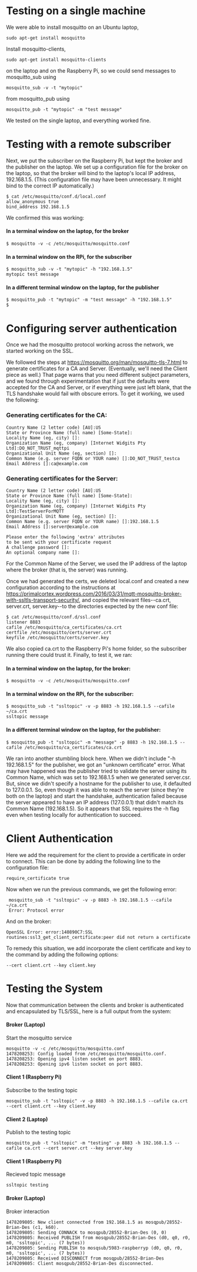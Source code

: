 # Testing on a single machine
We were able to install mosquitto on an Ubuntu laptop, 
```
sudo apt-get install mosquitto
```
Install mosquitto-clients, 
```
sudo apt-get install mosquitto-clients
```
on the laptop and on the Raspberry Pi, so we could send messages to mosquitto_sub using 
```
mosquitto_sub -v -t "mytopic"
```
from mosquitto_pub using 
```
mosquitto_pub -t "mytopic" -m "test message"
``` 
We tested on the single laptop, and everything worked fine. 

# Testing with a remote subscriber
Next, we put the subscriber on the Raspberry Pi, but kept the broker and the publisher on the laptop. We set up a configuration file for the broker on the laptop, so that the broker will bind to the laptop's local IP address, 192.168.1.5. (This configuration file may have been unnecessary. It might bind to the correct IP automatically.)

```
$ cat /etc/mosquitto/conf.d/local.conf
allow_anonymous true
bind_address 192.168.1.5
```

We confirmed this was working: 

#### In a terminal window on the laptop, for the broker
```
$ mosquitto -v -c /etc/mosquitto/mosquitto.conf
```

#### In a terminal window on the RPi, for the subscriber
```
$ mosquitto_sub -v -t "mytopic" -h "192.168.1.5"
mytopic test message
```
#### In a different terminal window on the laptop, for the publisher
```
$ mosquitto_pub -t "mytopic" -m "test message" -h "192.168.1.5"
$
```

# Configuring server authentication
Once we had the mosquitto protocol working across the network, we started working on the SSL.

We followed the steps at https://mosquitto.org/man/mosquitto-tls-7.html to generate certificates for a CA and Server. (Eventually, we'll need the Client piece as well.) That page warns that you need different subject parameters, and we found through experimentation that if just the defaults were accepted for the CA and Server, or if everything were just left blank, that the TLS handshake would fail with obscure errors. To get it working, we used the following:
### Generating certificates for the CA:
```
Country Name (2 letter code) [AU]:US
State or Province Name (full name) [Some-State]:
Locality Name (eg, city) []:
Organization Name (eg, company) [Internet Widgits Pty Ltd]:DO_NOT_TRUST_mqttpi
Organizational Unit Name (eg, section) []:
Common Name (e.g. server FQDN or YOUR name) []:DO_NOT_TRUST_testca
Email Address []:ca@example.com
```

### Generating certificates for the Server:
```
Country Name (2 letter code) [AU]:US
State or Province Name (full name) [Some-State]:
Locality Name (eg, city) []:
Organization Name (eg, company) [Internet Widgits Pty Ltd]:TestServerForMQTT
Organizational Unit Name (eg, section) []:
Common Name (e.g. server FQDN or YOUR name) []:192.168.1.5
Email Address []:server@example.com

Please enter the following 'extra' attributes
to be sent with your certificate request
A challenge password []:
An optional company name []:
```

For the Common Name of the Server, we used the IP address of the laptop where the broker (that is, the server) was running.


Once we had generated the certs, we deleted local.conf and created a new configuration according to the instructions at https://primalcortex.wordpress.com/2016/03/31/mqtt-mosquitto-broker-with-ssltls-transport-security/, and copied the relevant files--ca.crt, server.crt, server.key--to the directories expected by the new conf file:
```
$ cat /etc/mosquitto/conf.d/ssl.conf
listener 8883
cafile /etc/mosquitto/ca_certificates/ca.crt
certfile /etc/mosquitto/certs/server.crt
keyfile /etc/mosquitto/certs/server.key
```

We also copied ca.crt to the Raspberry Pi's home folder, so the subscriber running there could trust it. Finally, to test it, we ran: 
#### In a terminal window on the laptop, for the broker: 
```
$ mosquitto -v -c /etc/mosquitto/mosquitto.conf
```

#### In a terminal window on the RPi, for the subscriber:
```
$ mosquitto_sub -t "ssltopic" -v -p 8883 -h 192.168.1.5 --cafile ~/ca.crt
ssltopic message
```

#### In a different terminal window on the laptop, for the publisher:
```
$ mosquitto_pub -t "ssltopic" -m "message" -p 8883 -h 192.168.1.5 --cafile /etc/mosquitto/ca_certificates/ca.crt
```


We ran into another stumbling block here. When we didn't include "-h 192.168.1.5" for the publisher, we got an "unknown certificate" error. What may have happened was the publisher tried to validate the server using its Common Name, which was set to 192.168.1.5 when we generated server.csr. But, since we didn't specify a hostname for the publisher to use, it defaulted to 127.0.0.1. So, even though it was able to reach the server (since they're both on the laptop) and start the handshake, authentication failed because the server appeared to have an IP address (127.0.0.1) that didn't match its Common Name (192.168.1.5). So it appears that SSL requires the -h flag even when testing locally for authentication to succeed.


# Client Authentication

Here we add the requirement for the client to provide a certificate in order to connect. This can be done by adding the following line to the configuration file:
```
require_certificate true
```

Now when we run the previous commands, we get the following error:
```
 mosquitto_sub -t "ssltopic" -v -p 8883 -h 192.168.1.5 --cafile ~/ca.crt
 Error: Protocol error
```
And on the broker:
```
OpenSSL Error: error:140890C7:SSL routines:ssl3_get_client_certificate:peer did not return a certificate
```

To remedy this situation, we add incorporate the client certificate and key to the command by adding the following options:
```
--cert client.crt --key client.key 
```
# Testing the System
Now that communication between the clients and broker is authenticated and encapsulated by TLS/SSL, here is a full output from the system:

#### Broker (Laptop)
Start the mosquitto service
```
mosquitto -v -c /etc/mosquitto/mosquitto.conf
1478208253: Config loaded from /etc/mosquitto/mosquitto.conf.
1478208253: Opening ipv4 listen socket on port 8883.
1478208253: Opening ipv6 listen socket on port 8883.
```

#### Client 1 (Raspberry Pi)
Subscribe to the testing topic
```
mosquitto_sub -t "ssltopic" -v -p 8883 -h 192.168.1.5 --cafile ca.crt --cert client.crt --key client.key 
```

#### Client 2 (Laptop)
Publish to the testing topic
```
mosquitto_pub -t "ssltopic" -m "testing" -p 8883 -h 192.168.1.5 --cafile ca.crt --cert server.crt --key server.key 
```

#### Client 1 (Raspberry Pi)
Recieved topic message
```
ssltopic testing
```

#### Broker (Laptop)
Broker interaction
```
1478209805: New client connected from 192.168.1.5 as mosqpub/28552-Brian-Des (c1, k60).
1478209805: Sending CONNACK to mosqpub/28552-Brian-Des (0, 0)
1478209805: Received PUBLISH from mosqpub/28552-Brian-Des (d0, q0, r0, m0, 'ssltopic', ... (7 bytes))
1478209805: Sending PUBLISH to mosqsub/5983-raspberryp (d0, q0, r0, m0, 'ssltopic', ... (7 bytes))
1478209805: Received DISCONNECT from mosqpub/28552-Brian-Des
1478209805: Client mosqpub/28552-Brian-Des disconnected.
```
